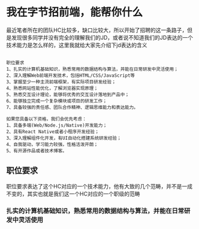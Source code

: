 # 我在字节招前端，能帮你什么

最近笔者所在的团队HC比较多，缺口比较大，所以开始了招聘的这一条路子，但是发现很多同学并没有完全的理解我们的JD，或者说不知道我们的JD表达的一个技术能力是怎么样的，这里我就给大家先介绍下jd表达的含义

```

职位要求
1、扎实的计算机基础知识，熟悉常用的数据结构与算法，并能在日常研发中灵活使用；
2、深入理解Web前端开发技术，包括HTML/CSS/JavaScript等
3、掌握至少一种主流前端框架，有实际项目研发经验；
4、熟悉网站性能优化，了解浏览器实现原理；
5、熟悉交互设计理论，能够将优秀的交互设计落地到产品中；
6、能够独立完成一个复杂模块或项目的研发工作；
7、具备较强的责任感、团队合作精神、逻辑思维能力和表达能力。

如果您具备以下资格，我们会优先考虑：
1、具备多端(Web/Node.js/Native)开发能力；
2、具有React Native或者小程序开发经验；
3、深入理解组件化开发，有UI自动化搭建系统研发经验；
4、自我驱动，学习能力较强，性格活泼开朗；
5、有开源作品或者技术博客。

```

## 职位要求

职位要求表达了这个HC对应的一个技术能力，他有大致的几个范畴，并不是一成不变的，其实也就是我们这一个HC对应的一个职级的范畴

### 扎实的计算机基础知识，熟悉常用的数据结构与算法，并能在日常研发中灵活使用

